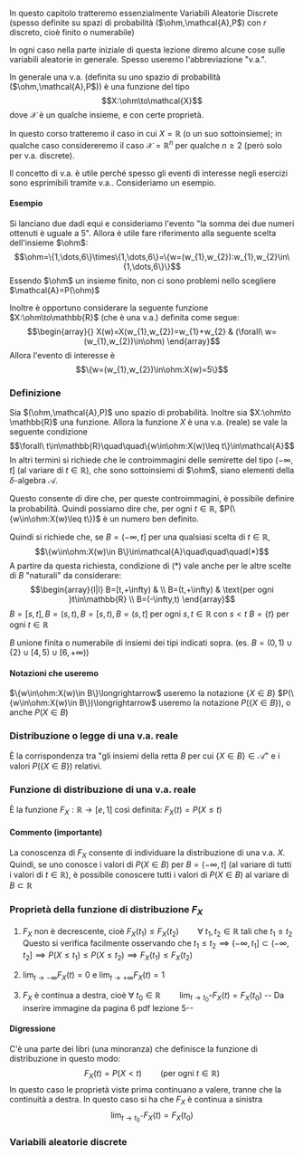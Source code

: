
In questo capitolo tratteremo essenzialmente Variabili Aleatorie Discrete (spesso definite su spazi di probabilità ($\ohm,\mathcal{A},P$) con $r$ discreto, cioè finito o numerabile)

In ogni caso nella parte iniziale di questa lezione diremo alcune cose sulle variabili aleatorie in generale. Spesso useremo l'abbreviazione "v.a.".

In generale una v.a. (definita su uno spazio di probabilità ($\ohm,\mathcal{A},P$)) è una funzione del tipo $$X:\ohm\to\mathcal{X}$$dove $\mathcal{X}$ è un qualche insieme, e con certe proprietà.

In questo corso tratteremo il caso in cui $X=\mathbb{R}$ (o un suo sottoinsieme); in qualche caso considereremo il caso $\mathcal{X}=\mathbb{R}^{n}$ per qualche $n\geq 2$ (però solo per v.a. discrete).

Il concetto di v.a. è utile perché spesso gli eventi di interesse negli esercizi sono esprimibili tramite v.a.. Consideriamo un esempio.

#### Esempio
Si lanciano due dadi equi e consideriamo l'evento "la somma dei due numeri ottenuti è uguale a 5". Allora è utile fare riferimento alla seguente scelta dell'insieme $\ohm$: $$\ohm=\{1,\dots,6\}\times\{1,\dots,6\}=\{w=(w_{1},w_{2}):w_{1},w_{2}\in\{1,\dots,6\}\}$$
Essendo $\ohm$ un insieme finito, non ci sono problemi nello scegliere $\mathcal{A}=P(\ohm)$

Inoltre è opportuno considerare la seguente funzione $X:\ohm\to\mathbb{R}$ (che è una v.a.) definita come segue: $$\begin{array}{}
X(w)=X(w_{1},w_{2})=w_{1}+w_{2} & (\forall\ w=(w_{1},w_{2})\in\ohm)
\end{array}$$
Allora l'evento di interesse è $$\{w=(w_{1},w_{2})\in\ohm:X(w)=5\}$$
### Definizione
Sia $(\ohm,\mathcal{A},P)$ uno spazio di probabilità. Inoltre sia $X:\ohm\to \mathbb{R}$ una funzione.
Allora la funzione $X$ è una v.a. (reale) se vale la seguente condizione $$\forall\ t\in\mathbb{R}\quad\quad\{w\in\ohm:X(w)\leq t\}\in\mathcal{A}$$
In altri termini si richiede che le controimmagini delle semirette del tipo $(-\infty,t]$ (al variare di $t\in\mathbb{R}$), che sono sottoinsiemi di $\ohm$, siano elementi della $\delta$-algebra $\mathcal{A}$.

Questo consente di dire che, per queste controimmagini, è possibile definire la probabilità.
Quindi possiamo dire che, per ogni $t\in\mathbb{R}$, $P(\{w\in\ohm:X(w)\leq t\})$ è un numero ben definito.

Quindi si richiede che, se $B=(-\infty,t]$ per una qualsiasi scelta di $t\in\mathbb{R}$, $$\{w\in\ohm:X(w)\in B\}\in\mathcal{A}\quad\quad\quad(*)$$
A partire da questa richiesta, condizione di $(*)$ vale anche per le altre scelte di $B$ "naturali" da considerare: $$\begin{array}{l|l}
B=[t,+\infty) &  \\
B=(t,+\infty) & \text{per ogni }t\in\mathbb{R} \\
B=(-\infty,t)
\end{array}$$$B=[s,t], B=(s,t), B=[s,t), B=(s,t]$ per ogni $s,t\in\mathbb{R}$ con $s<t$
$B=\{t\}$ per ogni $t\in\mathbb{R}$

$B$ unione finita o numerabile di insiemi dei tipi indicati sopra. 
(es. $B=(0,1)\cup\{2\}\cup[4,5)\cup[6,+\infty)$)

#### Notazioni che useremo
$\{w\in\ohm:X(w)\in B\}\longrightarrow$ useremo la notazione $\{X\in B\}$
$P(\{w\in\ohm:X(w)\in B\})\longrightarrow$ useremo la notazione $P(\{X\in B\})$, o anche $P(X\in B)$

### Distribuzione o legge di una v.a. reale
È la corrispondenza tra "gli insiemi della retta $B$ per cui $\{X\in B\}\in\mathcal{A}$" e i valori $P(\{X\in B\})$ relativi.

### Funzione di distribuzione di una v.a. reale
È la funzione $F_{X}:\mathbb{R}\to[e,1]$ così definita: $F_{X}(t)=P(X\leq t)$

#### Commento (importante)
La conoscenza di $F_{X}$ consente di individuare la distribuzione di una v.a. $X$.
Quindi, se uno conosce i valori di $P(X\in B)$ per $B=(-\infty,t]$ (al variare di tutti i valori di $t\in\mathbb{R}$), è possibile conoscere tutti i valori di $P(X\in B)$ al variare di $B\subset \mathbb{R}$

### Proprietà della funzione di distribuzione $F_{X}$
1) $F_{X}$ non è decrescente, cioè  $F_{X}(t_{1})\leq F_{X}(t_{2})\quad\quad\forall\ t_{1},t_{2}\in\mathbb{R}$ tali che $t_{1}\leq t_{2}$
   Questo si verifica facilmente osservando che
   $t_{1}\leq t_{2}\implies(-\infty,t_{1}]\subset(-\infty,t_{2}]\implies P(X\leq t_{1})\leq P(X\leq t_{2})\implies F_{X}(t_{1})\leq F_{X}(t_{2})$
   
2) $\displaystyle\lim_{t\to-\infty}F_{X}(t)=0$ e $\displaystyle\lim_{t\to+\infty}F_{X}(t)=1$
   
3) $F_{X}$ è continua a destra, cioè $\forall\ t_{0}\in\mathbb{R}\quad\quad\displaystyle\lim_{t\to t_{0}^{+}}F_{X}(t)=F_{X}(t_{0})$
-- Da inserire immagine da pagina 6 pdf lezione 5--

#### Digressione
C'è una parte dei libri (una minoranza) che definisce la funzione di distribuzione in questo modo: $$F_{X}(t)=P(X<t)\quad\quad(\text{per ogni }t\in\mathbb{R})$$
In questo caso le proprietà viste prima continuano a valere, tranne che la continuità a destra. In questo caso si ha che $F_{X}$ è continua a sinistra $$\lim_{t\to t_{0}^{-}}F_{X}(t)=F_{X}(t_{0})$$

### Variabili aleatorie discrete
